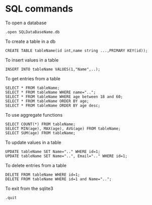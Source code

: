# SQL commands


To open a database
```
.open SQLDataBaseName.db
```


To create a table in a db
```
CREATE TABLE tableName(id int,name string ...,PRIMARY KEY(id));
```


To insert values in a table
```
INSERT INTO tableName VALUES(1,"Name",..);
```


To get entries from a table
```
SELECT * FROM tableName;
SELECT * FROM tableName WHERE name="..";
SELECT * FROM tableName WHERE age between 18 and 60;
SELECT * FROM tableName ORDER BY age;
SELECT * FROM tableName ORDER BY age desc;
```


To use aggregate functions
```
SELECT COUNT(*) FROM tableName;
SELECT MIN(age), MAX(age), AVG(age) FROM tableName;
SELECT SUM(age) FROM tableName;
```


To update values in a table
```
UPDATE tableName SET Name=".." WHERE id=1;
UPDATE tableName SET Name="..", Email=".." WHERE id=1;
```


To delete entries from a table
```
DELETE FROM tableName WHERE id=1;
DELETE FROM tableName WHERE id=1 and Name="..";
```


To exit from the sqlite3
```
.quit
```
